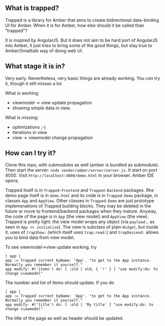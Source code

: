 What is trapped?
----

Trapped is a library for Amber that aims to create bidirectional data-binding UI for Amber.
When it is for Amber, how else should it be called than "trapped"?

It is inspired by AngularJS. But it does not aim to be hard port of AngularJS into Amber,
it just tries to bring some of the good things, but stay true to Amber/Smalltalk way of doing web UI.

What stage it is in?
----

Very early. Nevertheless, very basic things are already working.
You _can_ try it, though it still misses a lot.

What is working:
 - viewmodel -> view update propagation
 - showing simple data in view.

What is missing:
 - optimizations ;-)
 - iterations in view
 - view -> viewmodel change propagation

How can I try it?
----

Clone this repo, with submodules as well (amber is bundled as submodule).
Then start the server: `node vendor/amber/server/server.js`. It start on port 4000.
Visit `http://localhost:4000/demo.html` in your browser. Amber IDE opens.

Trapped itself is in `Trapped-Frontend` and `Trapped-Backend` packages.
Rhe demo page itself is in `demo.html` and its code is in `Trapped-Demo` package,
in classes `App` and `AppView`.
Other classes in `Trapped-Demo` are just prototype implemenations of Trapped
building blocks. They may be deleted in the future or move to frontend/backend packages
when they mature.
Anyway, the code of the page is in `App` (the view model) and `AppView` (the view).
Trapped is pretty light: the view model wraps any object (via `payload:`,
as seen in `App >> initialize`). The view is subclass of plain `Widget`, but inside it,
uses of `trapShow:` (which itself uses `trap:read:`) and `trapDescend:` allows you
to bind data from view model.

To see viewmodel->view update working, try

```smalltalk
| app |
app := Trapped current byName: 'App'. "to get to the App instance. Normally you remember it yourself."
app modify: #('items') do: [ :old | old, { '!' } ] "use modify:do: to change viewmodel"
```

The number and list of items should update. If you do

```smalltalk
| app |
app := Trapped current byName: 'App'. "to get to the App instance. Normally you remember it yourself."
app modify: #('title') do: [ :old | 'My title' ] "use modify:do: to change viewmodel"
```

The title of the page as well as header should be updated.
